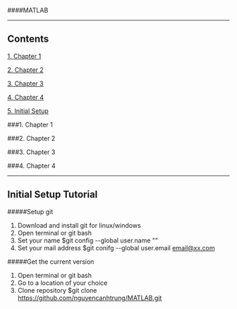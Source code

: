 ####MATLAB

---
Contents
---
[1. Chapter 1](#part4)

[2. Chapter 2](#part1)

[3. Chapter 3](#part2)

[4. Chapter 4](#part3)

[5. Initial Setup](#part5)

###1. Chapter 1<a id="part4"></a>
  

###2. Chapter 2<a id="part1"></a>
   
   
   
###3. Chapter 3<a id="part2"></a>

  
###4. Chapter 4<a id="part3"></a>
  
---
Initial Setup Tutorial<a id="part5"></a>
---
#####Setup git

1. Download and install git for linux/windows
2. Open terminal or git bash
3. Set your name $git config --global user.name "<name>"
4. Set your mail address $git conifg --global user.email email@xx.com

#####Get the current version

1. Open terminal or git bash
2. Go to a location of your choice
3. Clone repository $git clone https://github.com/nguyencanhtrung/MATLAB.git

